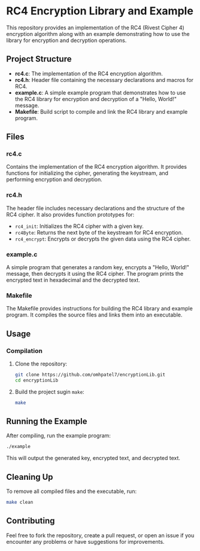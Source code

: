 # RC4 Encryption Library and Example

This repository provides an implementation of the RC4 (Rivest Cipher 4) encryption algorithm along with an example demonstrating how to use the library for encryption and decryption operations.

## Project Structure

- **rc4.c**: The implementation of the RC4 encryption algorithm.
- **rc4.h**: Header file containing the necessary declarations and macros for RC4.
- **example.c**: A simple example program that demonstrates how to use the RC4 library for encryption and decryption of a "Hello, World!" message.
- **Makefile**: Build script to compile and link the RC4 library and example program.

## Files

### rc4.c

Contains the implementation of the RC4 encryption algorithm. It provides functions for initializing the cipher, generating the keystream, and performing encryption and decryption.

### rc4.h

The header file includes necessary declarations and the structure of the RC4 cipher. It also provides function prototypes for:

- `rc4_init`: Initializes the RC4 cipher with a given key.
- `rc4Byte`: Returns the next byte of the keystream for RC4 encryption.
- `rc4_encrypt`: Encrypts or decrypts the given data using the RC4 cipher.

### example.c

A simple program that generates a random key, encrypts a "Hello, World!" message, then decrypts it using the RC4 cipher. The program prints the encrypted text in hexadecimal and the decrypted text.

### Makefile

The Makefile provides instructions for building the RC4 library and example program. It compiles the source files and links them into an executable.

## Usage

### Compilation

1. Clone the repository:

   ```bash
   git clone https://github.com/omhpatel7/encryptionLib.git
   cd encryptionLib

2. Build the project sugin `make`:

   ```bash
   make

## Running the Example
After compiling, run the example program:
  
  ```bash
  ./example
  ```
This will output the generated key, encrypted text, and decrypted text.

## Cleaning Up
To remove all compiled files and the executable, run:
   
   ```bash
   make clean
   ```


## Contributing

Feel free to fork the repository, create a pull request, or open an issue if you encounter any problems or have suggestions for improvements.

   
